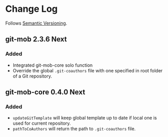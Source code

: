 # Change Log

Follows [Semantic Versioning](https://semver.org/).

## git-mob 2.3.6 Next

### Added

- Integrated git-mob-core solo function
- Override the global `.git-coauthors` file with one specified in root folder of a Git repository.

## git-mob-core 0.4.0 Next

### Added

- `updateGitTemplate` will keep global template up to date if local one is used for current repository.
- `pathToCoAuthors` will return the path to `.git-coauthors` file.
